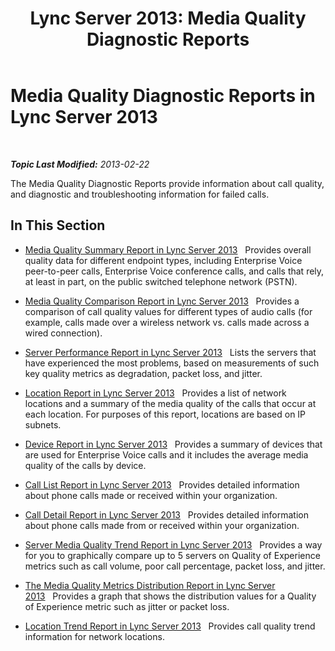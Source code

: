 ﻿---
title: 'Lync Server 2013: Media Quality Diagnostic Reports'
TOCTitle: Media Quality Diagnostic Reports
ms:assetid: ea61428e-a1d5-4189-aae6-3db19ddc5cf2
ms:mtpsurl: https://technet.microsoft.com/en-us/library/Gg615044(v=OCS.15)
ms:contentKeyID: 48185935
ms.date: 07/23/2014
mtps_version: v=OCS.15
---

<div data-xmlns="http://www.w3.org/1999/xhtml">

<div class="topic" data-xmlns="http://www.w3.org/1999/xhtml" data-msxsl="urn:schemas-microsoft-com:xslt" data-cs="http://msdn.microsoft.com/en-us/">

<div data-asp="http://msdn2.microsoft.com/asp">

# Media Quality Diagnostic Reports in Lync Server 2013

</div>

<div id="mainSection">

<div id="mainBody">

<span> </span>

_**Topic Last Modified:** 2013-02-22_

The Media Quality Diagnostic Reports provide information about call quality, and diagnostic and troubleshooting information for failed calls.

<div>

## In This Section

  - [Media Quality Summary Report in Lync Server 2013](lync-server-2013-media-quality-summary-report.md)   Provides overall quality data for different endpoint types, including Enterprise Voice peer-to-peer calls, Enterprise Voice conference calls, and calls that rely, at least in part, on the public switched telephone network (PSTN).

  - [Media Quality Comparison Report in Lync Server 2013](lync-server-2013-media-quality-comparison-report.md)   Provides a comparison of call quality values for different types of audio calls (for example, calls made over a wireless network vs. calls made across a wired connection).

  - [Server Performance Report in Lync Server 2013](lync-server-2013-server-performance-report.md)   Lists the servers that have experienced the most problems, based on measurements of such key quality metrics as degradation, packet loss, and jitter.

  - [Location Report in Lync Server 2013](lync-server-2013-location-report.md)   Provides a list of network locations and a summary of the media quality of the calls that occur at each location. For purposes of this report, locations are based on IP subnets.

  - [Device Report in Lync Server 2013](lync-server-2013-device-report.md)   Provides a summary of devices that are used for Enterprise Voice calls and it includes the average media quality of the calls by device.

  - [Call List Report in Lync Server 2013](lync-server-2013-call-list-report.md)   Provides detailed information about phone calls made or received within your organization.

  - [Call Detail Report in Lync Server 2013](lync-server-2013-call-detail-report.md)   Provides detailed information about phone calls made from or received within your organization.

  - [Server Media Quality Trend Report in Lync Server 2013](lync-server-2013-server-media-quality-trend-report.md)   Provides a way for you to graphically compare up to 5 servers on Quality of Experience metrics such as call volume, poor call percentage, packet loss, and jitter.

  - [The Media Quality Metrics Distribution Report in Lync Server 2013](lync-server-2013-media-quality-metrics-distribution-report.md)   Provides a graph that shows the distribution values for a Quality of Experience metric such as jitter or packet loss.

  - [Location Trend Report in Lync Server 2013](lync-server-2013-location-trend-report.md)   Provides call quality trend information for network locations.

</div>

</div>

<span> </span>

</div>

</div>

</div>

